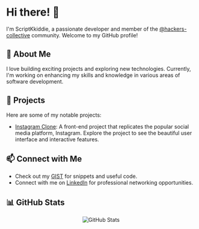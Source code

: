 # Hi there! 👋

I'm ScriptKkiddie, a passionate developer and member of the [@hackers-collective](https://github.com/hackers-collective) community. Welcome to my GitHub profile!

## 🌱 About Me

I love building exciting projects and exploring new technologies. Currently, I'm working on enhancing my skills and knowledge in various areas of software development.

## 💼 Projects

Here are some of my notable projects:

- [Instagram Clone](https://apps.shobhitsharma.net/Instagram/): A front-end project that replicates the popular social media platform, Instagram. Explore the project to see the beautiful user interface and interactive features.

## 📫 Connect with Me

- Check out my [GIST](https://gist.github.com/scriptkkiddie) for snippets and useful code.
- Connect with me on [LinkedIn](https://www.linkedin.com/in/scriptkkiddie) for professional networking opportunities.

## 📊 GitHub Stats

<p align="center">
  <img src="https://github-readme-stats.vercel.app/api?username=scriptkkiddie&show_icons=true&theme=tokyonight" alt="GitHub Stats" />
</p>
